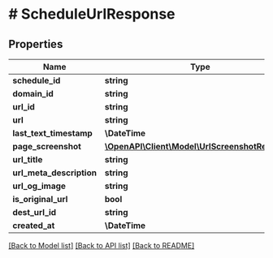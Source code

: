 # # ScheduleUrlResponse

## Properties

Name | Type | Description | Notes
------------ | ------------- | ------------- | -------------
**schedule_id** | **string** |  |
**domain_id** | **string** |  |
**url_id** | **string** |  |
**url** | **string** |  |
**last_text_timestamp** | **\DateTime** |  |
**page_screenshot** | [**\OpenAPI\Client\Model\UrlScreenshotResponse**](UrlScreenshotResponse.md) |  |
**url_title** | **string** |  |
**url_meta_description** | **string** |  |
**url_og_image** | **string** |  |
**is_original_url** | **bool** |  |
**dest_url_id** | **string** |  |
**created_at** | **\DateTime** |  |

[[Back to Model list]](../../README.md#models) [[Back to API list]](../../README.md#endpoints) [[Back to README]](../../README.md)
